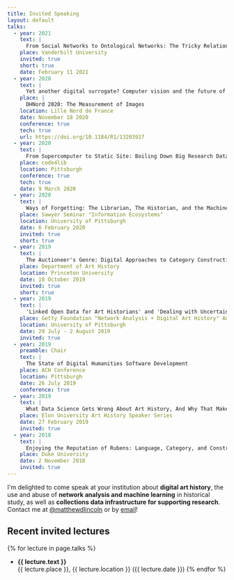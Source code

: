 ```yaml
---
title: Invited Speaking
layout: default
talks:
  - year: 2021
    text: |
      From Social Networks to Ontological Networks: The Tricky Relationship Between DH and GLAM Data
    place: Vanderbilt University
    invited: true
    short: true
    date: February 11 2021
  - year: 2020
    text: |
      Yet another digital surrogate? Computer vision and the future of collections management systems
    place: |
      DHNord 2020: The Measurement of Images
    location: Lille Nord de France
    date: November 18 2020
    conference: true
    tech: true
    url: https://doi.org/10.1184/R1/13203917
  - year: 2020
    text: |
      From Supercomputer to Static Site: Boiling Down Big Research Data for Preservation and Usability
    place: code4lib
    location: Pittsburgh
    conference: true
    tech: true
    date: 9 March 2020
  - year: 2020
    text: |
      Ways of Forgetting: The Librarian, The Historian, and the Machine
    place: Sawyer Seminar "Information Ecosystems"
    location: University of Pittsburgh
    date: 6 February 2020
    invited: true
    short: true
  - year: 2019
    text: |
      The Auctioneer's Genre: Digital Approaches to Category Construction and the Rhetoric of the 18th Century Art Market
    place: Department of Art History
    location: Princeton University
    date: 18 October 2019
    invited: true
    short: true
  - year: 2019
    text: |
      'Linked Open Data for Art Historians' and 'Dealing with Uncertain and Missing Data'
    place: Getty Foundation "Network Analysis + Digital Art History" Advanced Workshop
    location: University of Pittsburgh
    date: 29 July - 2 August 2019
    invited: true
  - year: 2019
    preamble: Chair
    text: |
      The State of Digital Humanities Software Development
    place: ACH Conference
    location: Pittsburgh
    date: 26 July 2019
    conference: true
  - year: 2019
    text: |
      What Data Science Gets Wrong About Art History, And Why That Makes It Useful
    place: Elon University Art History Speaker Series
    date: 27 February 2019
    invited: true
  - year: 2018
    text: |
      Enjoying the Reputation of Rubens: Language, Category, and Construction in the History of the Art Market
    place: Duke University
    date: 2 November 2018
    invited: true
---
```


I'm delighted to come speak at your institution about **digital art history**, the use and abuse of **network analysis and machine learning** in historical study, as well as **collections data infrastructure for supporting research**. Contact me at [@matthewdlincoln](https://twitter.com/matthewdlincoln) or by [email](mailto:matthew.d.lincoln@gmail.com)!

## Recent invited lectures

{% for lecture in page.talks %}
- <strong>{{ lecture.text }}</strong><br/>
  {{ lecture.place }}, {{ lecture.location }} ({{ lecture.date }})
{% endfor %}
